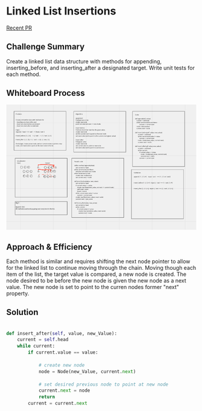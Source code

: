 # Linked List Insertions

[Recent PR](https://github.com/idcargill/data-structures-and-algorithms/compare/linked-list-insertions?expand=1)

## Challenge Summary

Create a linked list data structure with methods for appending, inserting_before, and inserting_after a designated target.
Write unit tests for each method.

## Whiteboard Process

![Whiteboard](linked_list_insertions.png)

## Approach & Efficiency

Each method is similar and requires shifting the next node pointer to allow for the linked list to continue moving through the chain.
Moving though each item of the list, the target value is compared, a new node is created.  The node desired to be before the new node is given the new node as a next value.  The new node is set to point to the curren nodes former "next" property.

## Solution

```python

def insert_after(self, value, new_Value):
    current = self.head
    while current:
        if current.value == value:

            # create new node
            node = Node(new_Value, current.next)

            # set desired previous node to point at new node
            current.next = node
            return
        current = current.next


```
